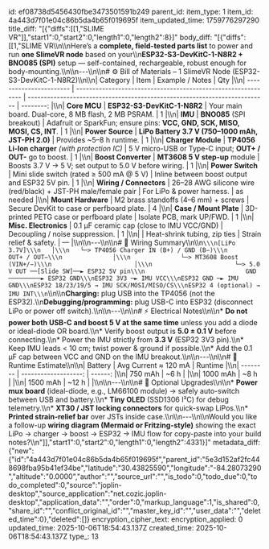 id: ef08738d5456430fbe3473501591b249
parent_id: 
item_type: 1
item_id: 4a443d7f01e04c86b5da4b65f019695f
item_updated_time: 1759776297290
title_diff: "[{\"diffs\":[[1,\"SLIME VR\"]],\"start1\":0,\"start2\":0,\"length1\":0,\"length2\":8}]"
body_diff: "[{\"diffs\":[[1,\"SLIME VR\\\n\\\nHere’s a **complete, field-tested parts list** to power and run **one SlimeVR node** based on your\\\n**ESP32-S3-DevKitC-1-N8R2 + BNO085 (SPI)** setup — self-contained, rechargeable, robust enough for body-mounting.\\\n\\\n---\\\n\\\n# ⚙️ Bill of Materials – 1 SlimeVR Node (ESP32-S3-DevKitC-1-N8R2)\\\n\\\n| Category                | Item                                                          | Example / Notes                                                            |       Qty |\\\n| ----------------------- | ------------------------------------------------------------- | -------------------------------------------------------------------------- | --------: |\\\n| **Core MCU**            | **ESP32-S3-DevKitC-1-N8R2**                                   | Your main board. Dual-core, 8 MB flash, 2 MB PSRAM.                        |         1 |\\\n| **IMU**                 | **BNO085** (SPI breakout)                                     | Adafruit or SparkFun; ensure pins: **VCC, GND, SCK, MISO, MOSI, CS, INT**. |         1 |\\\n| **Power Source**        | **LiPo Battery 3.7 V (750–1000 mAh, JST-PH 2.0)**             | Provides ~5–8 h runtime.                                                   |         1 |\\\n| **Charger Module**      | **TP4056 Li-Ion charger** *(with protection IC)*              | 5 V micro-USB or Type-C input; **OUT+ / OUT-** go to boost.                |         1 |\\\n| **Boost Converter**     | **MT3608 5 V step-up** module                                 | Boosts 3.7 V → 5 V; set output to 5.0 V before wiring.                     |         1 |\\\n| **Power Switch**        | Mini slide switch (rated ≥ 500 mA @ 5 V)                      | Inline between boost output and ESP32 5V pin.                              |         1 |\\\n| **Wiring / Connectors** | 26–28 AWG silicone wire (red/black) + JST-PH male/female pair | For LiPo & power harness.                                                  | as needed |\\\n| **Mount Hardware**      | M2 brass standoffs (4–6 mm) + screws                          | Secure DevKit to case or perfboard plate.                                  |         4 |\\\n| **Case / Mount Plate**  | 3D-printed PETG case or perfboard plate                       | Isolate PCB, mark UP/FWD.                                                  |         1 |\\\n| **Misc. Electronics**   | 0.1 µF ceramic cap (close to IMU VCC/GND)                     | Decoupling / noise suppression.                                            |         1 |\\\n|                         | Heat-shrink tubing, zip ties                                  | Strain relief & safety.                                                    |         — |\\\n\\\n---\\\n\\\n# 🔌 Wiring Summary\\\n\\\n```\\\n[LiPo 3.7V]\\\n   │\\\n   └─> TP4056 Charger IN (B+) / GND (B−)\\\n          OUT+ / OUT−\\\n              │\\\n              └─> MT3608 Boost (VIN+/−)\\\n                       │\\\n                       └─> 5.0 V OUT ──[Slide SW]──► ESP32 5V pin\\\n                            GND ─────────► ESP32 GND\\\nESP32 3V3 ─► IMU VCC\\\nESP32 GND ─► IMU GND\\\nESP32 18/23/19/5 → IMU SCK/MOSI/MISO/CS\\\nESP32 4 (optional) → IMU INT\\\n```\\\n\\\n**Charging:** plug USB into the TP4056 (not the ESP32).\\\n**Debugging/programming:** plug USB-C into ESP32 (disconnect LiPo or power off switch).\\\n\\\n---\\\n\\\n# ⚡ Electrical Notes\\\n\\\n* **Do not power both USB-C and boost 5 V at the same time** unless you add a diode or ideal-diode OR board.\\\n* Verify boost output is **5.0 ± 0.1 V** before connecting.\\\n* Power the IMU strictly from **3.3 V** (ESP32 3V3 pin).\\\n* Keep IMU leads < 10 cm; twist power & ground if possible.\\\n* Add the 0.1 µF cap between VCC and GND on the IMU breakout.\\\n\\\n---\\\n\\\n# 🔋 Runtime Estimate\\\n\\\n| Battery  | Avg Current ≈ 120 mA | Runtime |\\\n| -------- | -------------------: | ------: |\\\n| 750 mAh  |                 ~6 h |         |\\\n| 1000 mAh |                 ~8 h |         |\\\n| 1500 mAh |                ~12 h |         |\\\n\\\n---\\\n\\\n# 🧰 Optional Upgrades\\\n\\\n* **Power mux board** (ideal-diode, e.g., LM66100 module) → safely auto-switch between USB and battery.\\\n* **Tiny OLED** (SSD1306 I²C) for debug telemetry.\\\n* **XT30 / JST locking connectors** for quick-swap LiPos.\\\n* **Printed strain-relief bar** over JSTs inside case.\\\n\\\n---\\\n\\\nWould you like a follow-up **wiring diagram (Mermaid or Fritzing-style)** showing the exact LiPo → charger → boost → ESP32 → IMU flow for copy-paste into your build notes?\\\n\"]],\"start1\":0,\"start2\":0,\"length1\":0,\"length2\":4331}]"
metadata_diff: {"new":{"id":"4a443d7f01e04c86b5da4b65f019695f","parent_id":"5e3d152af2fc448698fba95b41ef34be","latitude":"30.43825590","longitude":"-84.28073290","altitude":"0.0000","author":"","source_url":"","is_todo":0,"todo_due":0,"todo_completed":0,"source":"joplin-desktop","source_application":"net.cozic.joplin-desktop","application_data":"","order":0,"markup_language":1,"is_shared":0,"share_id":"","conflict_original_id":"","master_key_id":"","user_data":"","deleted_time":0},"deleted":[]}
encryption_cipher_text: 
encryption_applied: 0
updated_time: 2025-10-06T18:54:43.137Z
created_time: 2025-10-06T18:54:43.137Z
type_: 13